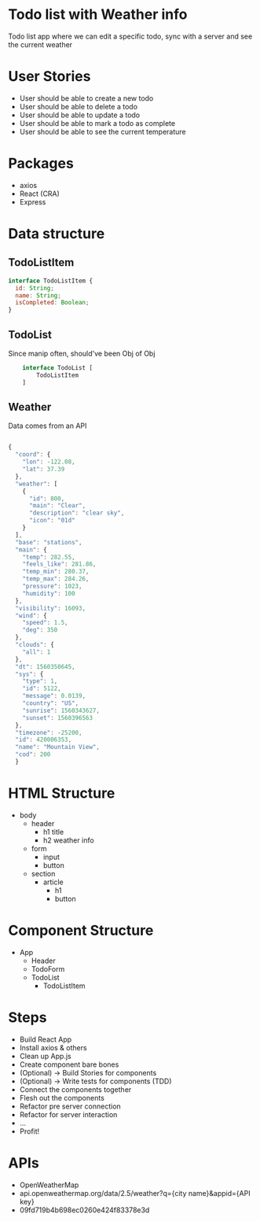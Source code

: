 # Todo list with Weather info

Todo list app where we can edit a specific todo, sync with a server and see the current weather

# User Stories

- User should be able to create a new todo
- User should be able to delete a todo
- User should be able to update a todo
- User should be able to mark a todo as complete
- User should be able to see the current temperature

# Packages

- axios
- React (CRA)
- Express

# Data structure

## TodoListItem

```jsx
interface TodoListItem {
  id: String;
  name: String;
  isCompleted: Boolean;
}
```

## TodoList

Since manip often, should've been Obj of Obj

```jsx
	interface TodoList [
		TodoListItem
	]
```

## Weather

Data comes from an API

```jsx

{
  "coord": {
    "lon": -122.08,
    "lat": 37.39
  },
  "weather": [
    {
      "id": 800,
      "main": "Clear",
      "description": "clear sky",
      "icon": "01d"
    }
  ],
  "base": "stations",
  "main": {
    "temp": 282.55,
    "feels_like": 281.86,
    "temp_min": 280.37,
    "temp_max": 284.26,
    "pressure": 1023,
    "humidity": 100
  },
  "visibility": 16093,
  "wind": {
    "speed": 1.5,
    "deg": 350
  },
  "clouds": {
    "all": 1
  },
  "dt": 1560350645,
  "sys": {
    "type": 1,
    "id": 5122,
    "message": 0.0139,
    "country": "US",
    "sunrise": 1560343627,
    "sunset": 1560396563
  },
  "timezone": -25200,
  "id": 420006353,
  "name": "Mountain View",
  "cod": 200
  }


```

# HTML Structure

- body
  - header
    - h1 title
    - h2 weather info
  - form
    - input
    - button
  - section
    - article
      - h1
      - button

# Component Structure

- App
  - Header
  - TodoForm
  - TodoList
    - TodoListItem

# Steps

- Build React App
- Install axios & others
- Clean up App.js
- Create component bare bones
- (Optional) -> Build Stories for components
- (Optional) -> Write tests for components (TDD)
- Connect the components together
- Flesh out the components
- Refactor pre server connection
- Refactor for server interaction
- ...
- Profit!

# APIs

- OpenWeatherMap
- api.openweathermap.org/data/2.5/weather?q={city name}&appid={API key}
- 09fd719b4b698ec0260e424f83378e3d
